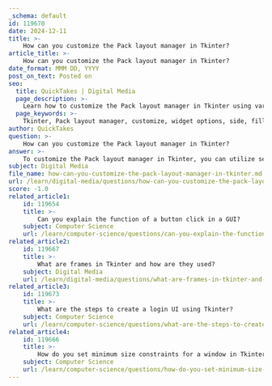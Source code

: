 ```yaml
---
_schema: default
id: 119670
date: 2024-12-11
title: >-
    How can you customize the Pack layout manager in Tkinter?
article_title: >-
    How can you customize the Pack layout manager in Tkinter?
date_format: MMM DD, YYYY
post_on_text: Posted on
seo:
  title: QuickTakes | Digital Media
  page_description: >-
    Learn how to customize the Pack layout manager in Tkinter using various options such as side, fill, expand, padx, pady, and anchor to create effective user interfaces.
  page_keywords: >-
    Tkinter, Pack layout manager, customize, widget options, side, fill, expand, padx, pady, anchor, GUI design, Python
author: QuickTakes
question: >-
    How can you customize the Pack layout manager in Tkinter?
answer: >-
    To customize the Pack layout manager in Tkinter, you can utilize several options that control how widgets are arranged within their parent container. Here are the key options you can use with the `pack()` method:\n\n1. **side**: This option determines which side of the parent widget the child widget will be packed against. The possible values are:\n   - `tk.TOP`: Pack the widget at the top (default).\n   - `tk.BOTTOM`: Pack the widget at the bottom.\n   - `tk.LEFT`: Pack the widget on the left side.\n   - `tk.RIGHT`: Pack the widget on the right side.\n\n   Example:\n   ```python\n   label1.pack(side=tk.TOP)\n   label2.pack(side=tk.BOTTOM)\n   ```\n\n2. **fill**: This option specifies how the widget should expand to fill the available space. The possible values are:\n   - `tk.X`: Expand the widget to fill the horizontal space.\n   - `tk.Y`: Expand the widget to fill the vertical space.\n   - `tk.BOTH`: Expand the widget to fill both horizontal and vertical space.\n\n   Example:\n   ```python\n   label.pack(fill=tk.X)\n   ```\n\n3. **expand**: This boolean option indicates whether the widget should expand to fill any extra space in the parent widget. Setting it to `True` allows the widget to take up additional space, while `False` (the default) restricts it from expanding.\n\n   Example:\n   ```python\n   label.pack(expand=True)\n   ```\n\n4. **padx and pady**: These options add padding around the widget. `padx` adds horizontal padding, while `pady` adds vertical padding.\n\n   Example:\n   ```python\n   label.pack(padx=10, pady=5)\n   ```\n\n5. **anchor**: This option specifies where the widget should be positioned within the allocated space. It can take values like `tk.N`, `tk.S`, `tk.E`, `tk.W`, and combinations thereof (e.g., `tk.NE` for North-East).\n\n   Example:\n   ```python\n   label.pack(anchor=tk.W)\n   ```\n\nBy combining these options, you can create more complex and visually appealing layouts using the Pack layout manager in Tkinter. Here’s a simple example that demonstrates some of these options:\n\n```python\nimport tkinter as tk\n\nroot = tk.Tk()\n\nlabel1 = tk.Label(root, text="Label 1", bg="red")\nlabel1.pack(side=tk.TOP, fill=tk.X, padx=10, pady=5)\n\nlabel2 = tk.Label(root, text="Label 2", bg="blue")\nlabel2.pack(side=tk.LEFT, expand=True, fill=tk.BOTH)\n\nlabel3 = tk.Label(root, text="Label 3", bg="green")\nlabel3.pack(side=tk.RIGHT, expand=True, fill=tk.Y)\n\nroot.mainloop()\n```\n\nIn this example, `label1` is packed at the top and fills horizontally, `label2` is on the left and expands to fill both directions, while `label3` is on the right and expands vertically. This showcases how you can customize the Pack layout manager to achieve your desired GUI design.
subject: Digital Media
file_name: how-can-you-customize-the-pack-layout-manager-in-tkinter.md
url: /learn/digital-media/questions/how-can-you-customize-the-pack-layout-manager-in-tkinter
score: -1.0
related_article1:
    id: 119654
    title: >-
        Can you explain the function of a button click in a GUI?
    subject: Computer Science
    url: /learn/computer-science/questions/can-you-explain-the-function-of-a-button-click-in-a-gui
related_article2:
    id: 119667
    title: >-
        What are frames in Tkinter and how are they used?
    subject: Digital Media
    url: /learn/digital-media/questions/what-are-frames-in-tkinter-and-how-are-they-used
related_article3:
    id: 119673
    title: >-
        What are the steps to create a login UI using Tkinter?
    subject: Computer Science
    url: /learn/computer-science/questions/what-are-the-steps-to-create-a-login-ui-using-tkinter
related_article4:
    id: 119666
    title: >-
        How do you set minimum size constraints for a window in Tkinter?
    subject: Computer Science
    url: /learn/computer-science/questions/how-do-you-set-minimum-size-constraints-for-a-window-in-tkinter
---
```


&nbsp;